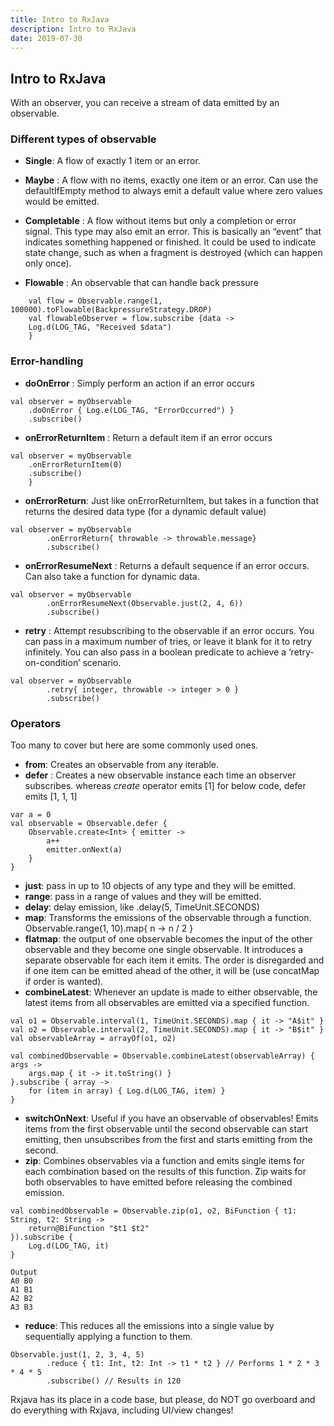 ```yaml
---
title: Intro to RxJava
description: Intro to RxJava
date: 2019-07-30
---
```


## Intro to RxJava

With an observer, you can receive a stream of data emitted by an observable.

### Different types of observable

- **Single**: A flow of exactly 1 item or an error.

- **Maybe** : A flow with no items, exactly one item or an error. Can use the defaultIfEmpty method to always emit a default value where zero values would be emitted.

- **Completable** : A flow without items but only a completion or error signal. This type may also emit an error. This is basically an “event” that indicates something happened or finished. It could be used to indicate state change, such as when a fragment is destroyed (which can happen only once).


- **Flowable** : An observable that can handle back pressure
```
    val flow = Observable.range(1, 100000).toFlowable(BackpressureStrategy.DROP)
    val flowableObserver = flow.subscribe {data ->
    Log.d(LOG_TAG, "Received $data")
    }
```

### Error-handling

- **doOnError** : Simply perform an action if an error occurs
```
val observer = myObservable
    .doOnError { Log.e(LOG_TAG, "ErrorOccurred") }
    .subscribe()
```

- **onErrorReturnItem** : Return a default item if an error occurs
```
val observer = myObservable
    .onErrorReturnItem(0)
    .subscribe()
    }
```
- **onErrorReturn**: Just like onErrorReturnItem, but takes in a function that returns the desired data type (for a dynamic default value)
```
val observer = myObservable
        .onErrorReturn{ throwable -> throwable.message}
        .subscribe()
```

- **onErrorResumeNext** : Returns a default sequence if an error occurs. Can also take a function for dynamic data.
```
val observer = myObservable
        .onErrorResumeNext(Observable.just(2, 4, 6))
        .subscribe()
```

- **retry** : Attempt resubscribing to the observable if an error occurs. You can pass in a maximum number of tries, or leave it blank for it to retry infinitely. You can also pass in a boolean predicate to achieve a ‘retry-on-condition’ scenario.

```
val observer = myObservable
        .retry{ integer, throwable -> integer > 0 }
        .subscribe()
```

### Operators
Too many to cover but here are some commonly used ones.
- **from**: Creates an observable from any iterable.
- **defer** : Creates a new observable instance each time an observer subscribes. whereas _create_ operator emits [1] for below code, defer emits  [1, 1, 1]
```
var a = 0
val observable = Observable.defer {
    Observable.create<Int> { emitter ->
        a++
        emitter.onNext(a)
    }
}
```
- **just**: pass in up to 10 objects of any type and they will be emitted.
- **range**: pass in a range of values and they will be emitted.
- **delay**: delay emission, like .delay(5, TimeUnit.SECONDS)
- **map**: Transforms the emissions of the observable through a function. Observable.range(1, 10).map{ n -> n / 2 }
- **flatmap**: the output of one observable becomes the input of the other observable and they become one single observable. It introduces a separate observable for each item it emits. The order is disregarded and if one item can be emitted ahead of the other, it will be (use concatMap if order is wanted).
- **combineLatest**: Whenever an update is made to either observable, the latest items from all observables are emitted via a specified function.
```
val o1 = Observable.interval(1, TimeUnit.SECONDS).map { it -> "A$it" }
val o2 = Observable.interval(2, TimeUnit.SECONDS).map { it -> "B$it" }
val observableArray = arrayOf(o1, o2)

val combinedObservable = Observable.combineLatest(observableArray) { args ->
    args.map { it -> it.toString() }
}.subscribe { array ->
    for (item in array) { Log.d(LOG_TAG, item) }
}
```
- **switchOnNext**: Useful if you have an observable of observables! Emits items from the first observable until the second observable can start emitting, then unsubscribes from the first and starts emitting from the second.
- **zip**: Combines observables via a function and emits single items for each combination based on the results of this function. Zip waits for both observables to have emitted before releasing the combined emission.
```
val combinedObservable = Observable.zip(o1, o2, BiFunction { t1: String, t2: String ->
    return@BiFunction "$t1 $t2"
}).subscribe {
    Log.d(LOG_TAG, it)
}

Output
A0 B0
A1 B1
A2 B2
A3 B3
```
- **reduce**: This reduces all the emissions into a single value by sequentially applying a function to them.
```
Observable.just(1, 2, 3, 4, 5)
        .reduce { t1: Int, t2: Int -> t1 * t2 } // Performs 1 * 2 * 3 * 4 * 5
        .subscribe() // Results in 120
```

Rxjava has its place in a code base, but please, do NOT go overboard and do everything with Rxjava, including UI/view changes!